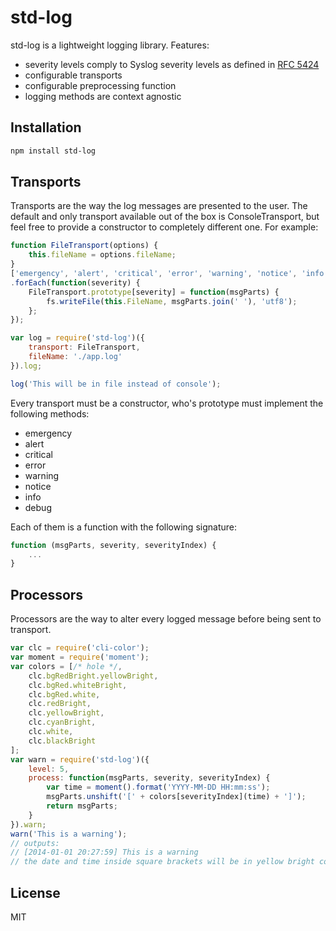 std-log
=======
std-log is a lightweight logging library.
Features:
 - severity levels comply to Syslog severity levels as defined in [RFC 5424]
 - configurable transports
 - configurable preprocessing function
 - logging methods are context agnostic


Installation
------------
```sh
npm install std-log
```


Transports
----------
Transports are the way the log messages are presented to the user.
The default and only transport available out of the box is ConsoleTransport, but feel free to provide a constructor to completely different one. For example:

```javascript
function FileTransport(options) {
    this.fileName = options.fileName;
}
['emergency', 'alert', 'critical', 'error', 'warning', 'notice', 'info', 'debug']
.forEach(function(severity) {
    FileTransport.prototype[severity] = function(msgParts) {
		fs.writeFile(this.FileName, msgParts.join(' '), 'utf8');
	};
});

var log = require('std-log')({
    transport: FileTransport,
    fileName: './app.log'
}).log;

log('This will be in file instead of console');
```
Every transport must be a constructor, who's prototype must implement the following methods:
 - emergency
 - alert
 - critical
 - error
 - warning
 - notice
 - info
 - debug

Each of them is a function with the following signature:
```javascript
function (msgParts, severity, severityIndex) {
    ...
}
```

Processors
----------
Processors are the way to alter every logged message before being sent to transport.

```javascript
var clc = require('cli-color');
var moment = require('moment');
var colors = [/* hole */,
    clc.bgRedBright.yellowBright,
	clc.bgRed.whiteBright,
	clc.bgRed.white,
	clc.redBright,
	clc.yellowBright,
	clc.cyanBright,
	clc.white,
	clc.blackBright
];
var warn = require('std-log')({
    level: 5,
    process: function(msgParts, severity, severityIndex) {
		var time = moment().format('YYYY-MM-DD HH:mm:ss');
		msgParts.unshift('[' + colors[severityIndex](time) + ']');
		return msgParts;
	}
}).warn;
warn('This is a warning');
// outputs:
// [2014-01-01 20:27:59] This is a warning
// the date and time inside square brackets will be in yellow bright color
```

License
-------
MIT





[RFC 5424]:http://tools.ietf.org/html/rfc5424#page-11
